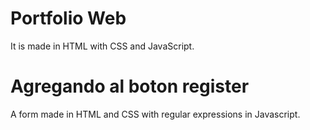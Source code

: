 # Portfolio Web

It is made in HTML with CSS and JavaScript.

# Agregando al boton register

A form made in HTML and CSS with regular expressions in Javascript.
